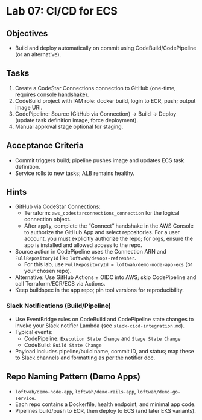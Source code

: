 # Lab 07: CI/CD for ECS

## Objectives

- Build and deploy automatically on commit using CodeBuild/CodePipeline (or an alternative).

## Tasks

1. Create a CodeStar Connections connection to GitHub (one-time, requires console handshake).
2. CodeBuild project with IAM role: docker build, login to ECR, push; output image URI.
3. CodePipeline: Source (GitHub via Connection) → Build → Deploy (update task definition image, force deployment).
4. Manual approval stage optional for staging.

## Acceptance Criteria

- Commit triggers build; pipeline pushes image and updates ECS task definition.
- Service rolls to new tasks; ALB remains healthy.

## Hints

- GitHub via CodeStar Connections:
  - Terraform: `aws_codestarconnections_connection` for the logical connection object.
  - After `apply`, complete the “Connect” handshake in the AWS Console to authorize the GitHub App and select repositories. For a user account, you must explicitly authorize the repo; for orgs, ensure the app is installed and allowed access to the repo.
- Source action in CodePipeline uses the Connection ARN and `FullRepositoryId` like `loftwah/devops-refresher`.
  - For this lab, use `FullRepositoryId = loftwah/demo-node-app-ecs` (or your chosen repo).
- Alternative: Use GitHub Actions + OIDC into AWS; skip CodePipeline and call Terraform/ECR/ECS via Actions.
- Keep buildspec in the app repo; pin tool versions for reproducibility.

### Slack Notifications (Build/Pipeline)

- Use EventBridge rules on CodeBuild and CodePipeline state changes to invoke your Slack notifier Lambda (see `slack-cicd-integration.md`).
- Typical events:
  - CodePipeline: `Execution State Change` and `Stage State Change`
  - CodeBuild: `Build State Change`
- Payload includes pipeline/build name, commit ID, and status; map these to Slack channels and formatting as per the notifier doc.

## Repo Naming Pattern (Demo Apps)

- `loftwah/demo-node-app`, `loftwah/demo-rails-app`, `loftwah/demo-go-service`.
- Each repo contains a Dockerfile, health endpoint, and minimal app code.
- Pipelines build/push to ECR, then deploy to ECS (and later EKS variants).
